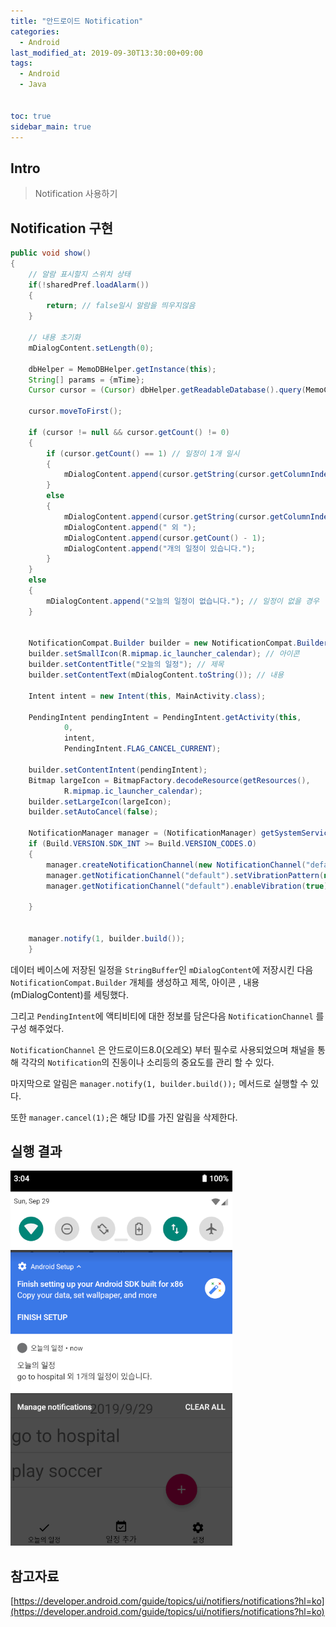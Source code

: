 ```yaml
---
title: "안드로이드 Notification"
categories: 
  - Android
last_modified_at: 2019-09-30T13:30:00+09:00
tags: 
  - Android
  - Java


toc: true
sidebar_main: true
---
```


## Intro

> Notification 사용하기


## Notification 구현

```java
public void show()
{
    // 알람 표시할지 스위치 상태
    if(!sharedPref.loadAlarm())
    {
        return; // false일시 알람을 띄우지않음
    }
 
    // 내용 초기화
    mDialogContent.setLength(0);
 
    dbHelper = MemoDBHelper.getInstance(this);
    String[] params = {mTime};
    Cursor cursor = (Cursor) dbHelper.getReadableDatabase().query(MemoContract.MemoEntry.TABLE_NAME, null, "date=?", params, null, null, null);
    
    cursor.moveToFirst();

    if (cursor != null && cursor.getCount() != 0)
    {
        if (cursor.getCount() == 1) // 일정이 1개 일시
        {
            mDialogContent.append(cursor.getString(cursor.getColumnIndexOrThrow(MemoContract.MemoEntry.COLUMN_NAME_TITLE))); // 커서 첫줄을 표시
        } 
        else
        {
            mDialogContent.append(cursor.getString(cursor.getColumnIndexOrThrow(MemoContract.MemoEntry.COLUMN_NAME_TITLE))); // 커서 첫줄 제목과 그외 갯수 표시
            mDialogContent.append(" 외 ");
            mDialogContent.append(cursor.getCount() - 1);
            mDialogContent.append("개의 일정이 있습니다.");
        }
    } 
    else
    {
        mDialogContent.append("오늘의 일정이 없습니다."); // 일정이 없을 경우
    }


    NotificationCompat.Builder builder = new NotificationCompat.Builder(this, "default");
    builder.setSmallIcon(R.mipmap.ic_launcher_calendar); // 아이콘
    builder.setContentTitle("오늘의 일정"); // 제목
    builder.setContentText(mDialogContent.toString()); // 내용
    
    Intent intent = new Intent(this, MainActivity.class);

    PendingIntent pendingIntent = PendingIntent.getActivity(this,
            0,
            intent,
            PendingIntent.FLAG_CANCEL_CURRENT);
    
    builder.setContentIntent(pendingIntent);
    Bitmap largeIcon = BitmapFactory.decodeResource(getResources(),
            R.mipmap.ic_launcher_calendar);
    builder.setLargeIcon(largeIcon);
    builder.setAutoCancel(false);

    NotificationManager manager = (NotificationManager) getSystemService(NOTIFICATION_SERVICE);
    if (Build.VERSION.SDK_INT >= Build.VERSION_CODES.O)
    {
        manager.createNotificationChannel(new NotificationChannel("default", "기본 채널", NotificationManager.IMPORTANCE_LOW));
        manager.getNotificationChannel("default").setVibrationPattern(new long[]{ 0 }); // 진동제거
        manager.getNotificationChannel("default").enableVibration(true);

    }


    manager.notify(1, builder.build());
    }
```

데이터 베이스에 저장된 일정을 `StringBuffer`인 `mDialogContent`에 저장시킨 다음 `NotificationCompat.Builder` 개체를 생성하고 제목, 아이콘 , 내용(mDialogContent)를 세팅했다.

그리고 `PendingIntent`에 액티비티에 대한 정보를 담은다음 `NotificationChannel` 를 구성 해주었다.

`NotificationChannel` 은 안드로이드8.0(오레오) 부터 필수로 사용되었으며 채널을 통해 각각의 `Notification`의 진동이나 소리등의 중요도를 관리 할 수 있다.

마지막으로 알림은 `manager.notify(1, builder.build());` 메서드로 실행할 수 있다.


또한 `manager.cancel(1);`은 해당 ID를 가진 알림을 삭제한다.



## 실행 결과

![1](https://github.com/lesslate/lesslate.github.io/blob/master/assets/img/Android/notification/1.png?raw=true)

## 참고자료

[https://developer.android.com/guide/topics/ui/notifiers/notifications?hl=ko](https://developer.android.com/guide/topics/ui/notifiers/notifications?hl=ko)